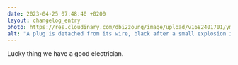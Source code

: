 ```yaml
---
date: 2023-04-25 07:48:40 +0200
layout: changelog_entry
photo: https://res.cloudinary.com/dbi2zounq/image/upload/v1682401701/ymwpx5iqh4tz6tu4joi3.jpg
alt: "A plug is detached from its wire, black after a small explosion in the electric circuit."
---
```

Lucky thing we have a good electrician. 
